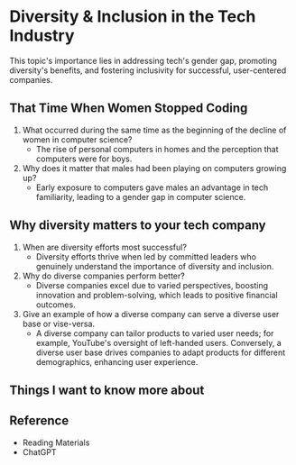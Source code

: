 # Diversity & Inclusion in the Tech Industry

This topic's importance lies in addressing tech's gender gap, promoting diversity's benefits, and fostering inclusivity for successful, user-centered companies.

## That Time When Women Stopped Coding

1. What occurred during the same time as the beginning of the decline of women in computer science?
   - The rise of personal computers in homes and the perception that computers were for boys.
2. Why does it matter that males had been playing on computers growing up?
   - Early exposure to computers gave males an advantage in tech familiarity, leading to a gender gap in computer science.

## Why diversity matters to your tech company

1. When are diversity efforts most successful?
   - Diversity efforts thrive when led by committed leaders who genuinely understand the importance of diversity and inclusion.
2. Why do diverse companies perform better?
   - Diverse companies excel due to varied perspectives, boosting innovation and problem-solving, which leads to positive financial outcomes.
3. Give an example of how a diverse company can serve a diverse user base or vise-versa.
   - A diverse company can tailor products to varied user needs; for example, YouTube's oversight of left-handed users. Conversely, a diverse user base drives companies to adapt products for different demographics, enhancing user experience.
  
## Things I want to know more about

## Reference

- Reading Materials
- ChatGPT
